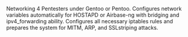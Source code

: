 Networking 4 Pentesters under Gentoo or Pentoo. Configures network variables automatically for HOSTAPD or Airbase-ng with bridging and ipv4_forwarding ability. Configures all necessary iptables rules and prepares the system for MITM, ARP, and SSLstriping attacks.